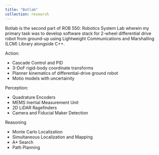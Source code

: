 ```yaml
---
title: "Botlab"
collection: research
---
```


Botlab is the second part of ROB 550: Robotics System Lab wherein my primary task was to develop software stack for 2-wheel differential drive robot from ground-up using Lightweight Communications and Marshalling (LCM) Library alongside C++.

Action:
- Cascade Control and PID
- 3-DoF rigid-body coordinate transforms
- Planner kinematics of differential-drive ground robot
- Motio models with uncertainity

Perception:
- Quadrature Encoders
- MEMS Inertial Measurement Unit
- 2D LiDAR Ragefinders
- Camera and Fiducial Maker Detection

Reasoning
- Monte Carlo Localization
- Simultaneous Localization and Mapping
- A* Search
- Path Planning

